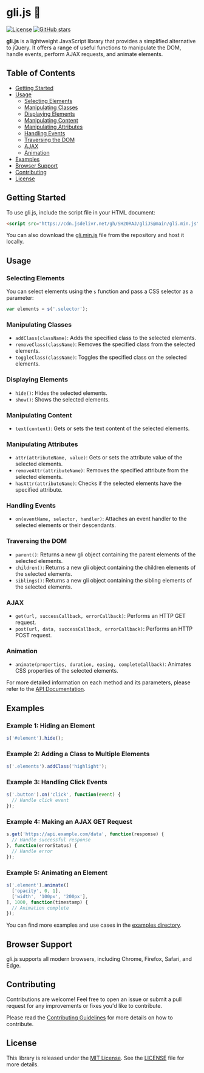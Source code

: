 # gli.js 🚀

[![License](https://img.shields.io/badge/license-MIT-blue.svg)](https://github.com/SH20RAJ/gliJS/blob/main/LICENSE)
[![GitHub stars](https://img.shields.io/github/stars/SH20RAJ/gliJS.svg)](https://github.com/SH20RAJ/gliJS/stargazers)

**gli.js** is a lightweight JavaScript library that provides a simplified alternative to jQuery. It offers a range of useful functions to manipulate the DOM, handle events, perform AJAX requests, and animate elements.

## Table of Contents

- [Getting Started](#getting-started)
- [Usage](#usage)
  - [Selecting Elements](#selecting-elements)
  - [Manipulating Classes](#manipulating-classes)
  - [Displaying Elements](#displaying-elements)
  - [Manipulating Content](#manipulating-content)
  - [Manipulating Attributes](#manipulating-attributes)
  - [Handling Events](#handling-events)
  - [Traversing the DOM](#traversing-the-dom)
  - [AJAX](#ajax)
  - [Animation](#animation)
- [Examples](#examples)
- [Browser Support](#browser-support)
- [Contributing](#contributing)
- [License](#license)

## Getting Started

To use gli.js, include the script file in your HTML document:

```html
<script src="https://cdn.jsdelivr.net/gh/SH20RAJ/gliJS@main/gli.min.js"></script>
```

You can also download the [gli.min.js](https://github.com/SH20RAJ/gliJS/blob/main/gli.min.js) file from the repository and host it locally.

## Usage

### Selecting Elements

You can select elements using the `s` function and pass a CSS selector as a parameter:

```javascript
var elements = s('.selector');
```

### Manipulating Classes

- `addClass(className)`: Adds the specified class to the selected elements.
- `removeClass(className)`: Removes the specified class from the selected elements.
- `toggleClass(className)`: Toggles the specified class on the selected elements.

### Displaying Elements

- `hide()`: Hides the selected elements.
- `show()`: Shows the selected elements.

### Manipulating Content

- `text(content)`: Gets or sets the text content of the selected elements.

### Manipulating Attributes

- `attr(attributeName, value)`: Gets or sets the attribute value of the selected elements.
- `removeAttr(attributeName)`: Removes the specified attribute from the selected elements.
- `hasAttr(attributeName)`: Checks if the selected elements have the specified attribute.

### Handling Events

- `on(eventName, selector, handler)`: Attaches an event handler to the selected elements or their descendants.

### Traversing the DOM

- `parent()`: Returns a new gli object containing the parent elements of the selected elements.
- `children()`: Returns a new gli object containing the children elements of the selected elements.
- `siblings()`: Returns a new gli object containing the sibling elements of the selected elements.

### AJAX

- `get(url, successCallback, errorCallback)`: Performs an HTTP GET request.
- `post(url, data, successCallback, errorCallback)`: Performs an HTTP POST request.

### Animation

- `animate(properties, duration, easing, completeCallback)`: Animates CSS properties of the selected elements.

For more detailed information on each method and its parameters, please refer to the [API Documentation](API.md).

## Examples

### Example 1: Hiding an Element

```javascript
s('#element').hide();
```

### Example 2: Adding a Class to Multiple Elements

```javascript
s('.elements').addClass('highlight');
```

### Example 3: Handling Click Events

```javascript
s('.button').on('click', function(event) {
  // Handle click event
});
```

### Example 4: Making an AJAX GET Request

```javascript
s.get('https://api.example.com/data', function(response) {
  // Handle successful response
}, function(errorStatus) {
  // Handle error
});
```

### Example 5: Animating an Element

```javascript
s('.element').animate([
  ['opacity', 0, 1],
  ['width', '100px', '200px'],
], 1000, function(timestamp) {
  // Animation complete
});
```

You can find more examples and use cases in the [examples directory](https://github.com/SH20RAJ/gliJS/tree/main/examples).

## Browser Support

gli.js supports all modern browsers, including Chrome, Firefox, Safari, and Edge.

## Contributing

Contributions are welcome! Feel free to open an issue or submit a pull request for any improvements or fixes you'd like to contribute.

Please read the [Contributing Guidelines](CONTRIBUTING.md) for more details on how to contribute.

## License

This library is released under the [MIT License](LICENSE). See the [LICENSE](LICENSE) file for more details.
